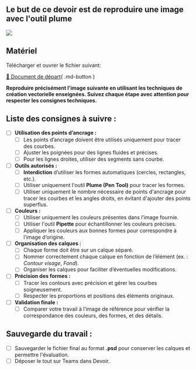 ## Le but de ce devoir est de reproduire une image avec l'outil plume
<style>.md-headher{display:none;}</style>
<style>.md-footer{display:none;}</style>
![](../assets/image/devoir_courbe.jpg)


## Matériel

Télécharger et ouvrer le fichier suivant:

[📁 Document de départ](../assets/image/devoir_courbe.jpg){ .md-button }   <br>

**Reproduire précisément l’image suivante en utilisant les techniques de création vectorielle enseignées. Suivez chaque étape avec attention pour respecter les consignes techniques.**


## Liste des consignes à suivre :

- [ ] **Utilisation des points d’ancrage :**
  - [ ] Les points d’ancrage doivent être utilisés uniquement pour tracer des courbes.
  - [ ] Ajuster les poignées pour des lignes fluides et précises.
  - [ ] Pour les lignes droites, utiliser des segments sans courbe.

- [ ] **Outils autorisés :**
  - [ ] **Interdiction** d’utiliser les formes automatiques (cercles, rectangles, etc.).
  - [ ] Utiliser uniquement l'outil **Plume (Pen Tool)** pour tracer les formes.
  - [ ] Utiliser uniquement le nombre nécessaire de points d'ancrage pour tracer les courbes et les angles droits, en évitant d'ajouter des points superflus.

- [ ] **Couleurs :**
  - [ ] Utiliser uniquement les couleurs présentes dans l’image fournie.
  - [ ] Utiliser l'outil **Pipette** pour échantillonner les couleurs précises.
  - [ ] Appliquer les couleurs aux bonnes formes pour correspondre à l’image d’origine.

- [ ] **Organisation des calques :**
  - [ ] Chaque forme doit être sur un calque séparé.
  - [ ] Nommer correctement chaque calque en fonction de l’élément (ex. : *Contour visage*, *Fond*).
  - [ ] Organiser les calques pour faciliter d’éventuelles modifications.

- [ ] **Précision des formes :**
  - [ ] Tracer les contours avec précision et gérer les courbes soigneusement.
  - [ ] Respecter les proportions et positions des éléments originaux.

- [ ] **Validation finale :**
  - [ ] Comparer votre travail à l’image de référence pour vérifier la correspondance des couleurs, des formes, et des détails.

## Sauvegarde du travail :

- [ ] Sauvegarder le fichier final au format **.psd** pour conserver les calques et permettre l'évaluation.
- [ ] Déposer le tout sur Teams dans Devoir.
